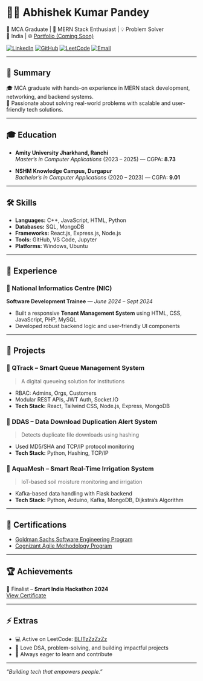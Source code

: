 # 👨‍💻 Abhishek Kumar Pandey

🚀 MCA Graduate | 🧠 MERN Stack Enthusiast | 💡 Problem Solver  
📍 India | 🌐 [Portfolio (Coming Soon)](https://github.com/BLITzZ0)

[![LinkedIn](https://img.shields.io/badge/-LinkedIn-blue?style=flat-square&logo=linkedin&link=https://linkedin.com/in/abhishek-k-0181b5229/)](https://linkedin.com/in/abhishek-k-0181b5229/)
[![GitHub](https://img.shields.io/badge/-GitHub-black?style=flat-square&logo=github&link=https://github.com/BLITzZ0)](https://github.com/BLITzZ0)
[![LeetCode](https://img.shields.io/badge/-LeetCode-orange?style=flat-square&logo=leetcode&link=https://leetcode.com/u/BLITzZzZzZz/)](https://leetcode.com/u/BLITzZzZzZz/)
[![Email](https://img.shields.io/badge/-Email-red?style=flat-square&logo=gmail&link=mailto:ababhishek3005@gmail.com)](mailto:ababhishek3005@gmail.com)

---

## 📝 Summary

🎓 MCA graduate with hands-on experience in MERN stack development, networking, and backend systems.  
🌟 Passionate about solving real-world problems with scalable and user-friendly tech solutions.

---

## 🎓 Education

- **Amity University Jharkhand, Ranchi**  
  *Master’s in Computer Applications* (2023 – 2025) — CGPA: **8.73**

- **NSHM Knowledge Campus, Durgapur**  
  *Bachelor’s in Computer Applications* (2020 – 2023) — CGPA: **9.01**

---

## 🛠️ Skills

- **Languages:** C++, JavaScript, HTML, Python  
- **Databases:** SQL, MongoDB  
- **Frameworks:** React.js, Express.js, Node.js  
- **Tools:** GitHub, VS Code, Jupyter  
- **Platforms:** Windows, Ubuntu

---

## 💼 Experience

### 🏢 National Informatics Centre (NIC)  
**Software Development Trainee** — *June 2024 – Sept 2024*  
- Built a responsive **Tenant Management System** using HTML, CSS, JavaScript, PHP, MySQL  
- Developed robust backend logic and user-friendly UI components

---

## 📂 Projects

### 🔹 QTrack – Smart Queue Management System  
> A digital queueing solution for institutions  
- RBAC: Admins, Orgs, Customers  
- Modular REST APIs, JWT Auth, Socket.IO  
- **Tech Stack:** React, Tailwind CSS, Node.js, Express, MongoDB

### 🔹 DDAS – Data Download Duplication Alert System  
> Detects duplicate file downloads using hashing  
- Used MD5/SHA and TCP/IP protocol monitoring  
- **Tech Stack:** Python, Hashing, TCP/IP

### 🔹 AquaMesh – Smart Real-Time Irrigation System  
> IoT-based soil moisture monitoring and irrigation  
- Kafka-based data handling with Flask backend  
- **Tech Stack:** Python, Arduino, Kafka, MongoDB, Dijkstra’s Algorithm

---

## 📜 Certifications

- [Goldman Sachs Software Engineering Program](https://forage-uploads-prod.s3.amazonaws.com/completion-certificates/Goldman%20Sachs/NPdeQ43o8P9HJmJzg_Goldman%20Sachs_qRmN3sgDNCsqaQRNJ_1673926158841_completion_certificate.pdf)  
- [Cognizant Agile Methodology Program](https://forage-uploads-prod.s3.amazonaws.com/completion-certificates/Cognizant/ZZswQd6xGydd758vz_Cognizant%20USA_qRmN3sgDNCsqaQRNJ_1683233703680_completion_certificate.pdf)

---

## 🏆 Achievements

🏅 Finalist – **Smart India Hackathon 2024**  
[View Certificate](https://drive.google.com/file/d/16XKRoxyG-gX5g6LnpG1D38wHi8F1yPha/view?usp=sharing)

---

## ⚡ Extras

- 💻 Active on LeetCode: [BLITzZzZzZz](https://leetcode.com/u/BLITzZzZzZz/)  
- 🧩 Love DSA, problem-solving, and building impactful projects  
- 🎯 Always eager to learn and contribute

---

_“Building tech that empowers people.”_
